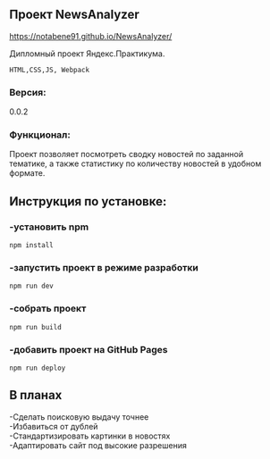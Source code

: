 ## Проект NewsAnalyzer

https://notabene91.github.io/NewsAnalyzer/

Дипломный проект Яндекс.Практикума.

`HTML,CSS,JS, Webpack`

### Версия:  
0.0.2

### Функционал: 
Проект позволяет посмотреть сводку новостей по заданной  
тематике, а также статистику по количеству новостей в
удобном формате.

## Инструкция по установке:

### -установить npm
```
npm install
```
### -запустить проект в режиме разработки
```
npm run dev
```
### -собрать проект
```
npm run build
```
### -добавить проект на GitHub Pages
```
npm run deploy
```

## В планах

-Сделать поисковую выдачу точнее  
-Избавиться от дублей  
-Стандартизировать картинки в новостях  
-Адаптировать сайт под высокие разрешения
